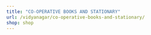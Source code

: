 ```yaml
---
title: "CO-OPERATIVE BOOKS AND STATIONARY"
url: /vidyanagar/co-operative-books-and-stationary/
shop: shop
---
```

